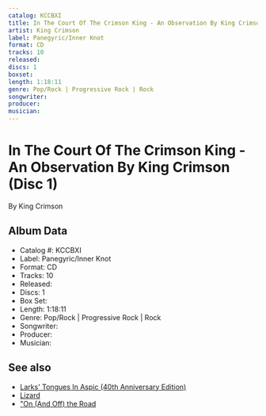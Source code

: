 ```yaml
---
catalog: KCCBXI
title: In The Court Of The Crimson King - An Observation By King Crimson (Disc 1)
artist: King Crimson
label: Panegyric/Inner Knot
format: CD
tracks: 10
released: 
discs: 1
boxset: 
length: 1:18:11
genre: Pop/Rock | Progressive Rock | Rock
songwriter: 
producer: 
musician: 
---
```


# In The Court Of The Crimson King - An Observation By King Crimson (Disc 1)

By King Crimson

## Album Data

- Catalog #: KCCBXI
- Label: Panegyric/Inner Knot
- Format: CD
- Tracks: 10
- Released: 
- Discs: 1
- Box Set: 
- Length: 1:18:11
- Genre: Pop/Rock | Progressive Rock | Rock
- Songwriter: 
- Producer: 
- Musician: 


## See also

- [Larks' Tongues In Aspic (40th Anniversary Edition)](Larks_Tongues_In_Aspic_40th_Anniversary_Edition.md)
- [Lizard](Lizard.md)
- ["On (And Off) the Road](On_And_Off_the_Road-_Studio__Live__Audio_and_Audio-Visual_1981-1984_Disc_1.md)
